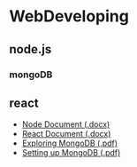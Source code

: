 # WebDeveloping

 ## node.js
 ### mongoDB
 ## react


- [Node Document (.docx)](https://github.com/mjahanseir/WebDeveloping/raw/main/CWEB602-LO1.%20Introduction%20to%20Nodejs%20and%20REST.docx)
- [React Document (.docx)](https://github.com/mjahanseir/WebDeveloping/blob/main/CWEB602-LO6.%20Introduction%20to%20REACT.docx)
- [Exploring MongoDB (.pdf)](https://github.com/mjahanseir/WebDeveloping/blob/main/Exploring%20MongoDB.pdf)
- [Setting up MongoDB (.pdf)](https://github.com/mjahanseir/WebDeveloping/blob/main/Setting%20up%20MongoDB.pdf)
